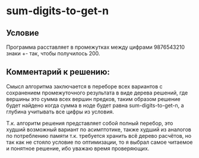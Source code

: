 # sum-digits-to-get-n

## Условие

Программа расставляет в промежутках между цифрами 9876543210 знаки +\- так, чтобы получилось 200.

## Комментарий к решению:

Смысл алгоритма заключается в переборе всех вариантов с сохранением промежуточного результата в виде дерева решений, где вершины это сумма всех вершин предков, таким образом решение будет найдено когда сумма в ноде будет равна sum-digits-to-get-n, а глубина учитывать все цифры из условия.

Т.к. алгоритм решения представляет собой полный перебор, это худший возможный вариант по асимптотике, также худший из аналогов по потреблению памяти т.к. требуется хранить всё дерево расчётов, но так как не стояло условие по оптимизации, то я выбрал самое читаемое и понятное решение, ибо уважаю время проверяющих.
